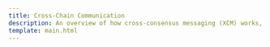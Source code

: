 ```yaml
---
title: Cross-Chain Communication
description: An overview of how cross-consensus messaging (XCM) works, and how developers can leverage polkadot/kusama XCM to transfer assets to and from Moonbeam.
template: main.html
---
```


<div class='subsection-wrapper'></div>